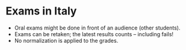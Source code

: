 # Exams in Italy

* Oral exams might be done in front of an audience (other students).
* Exams can be retaken; the latest results counts – including fails!
* No normalization is applied to the grades.
